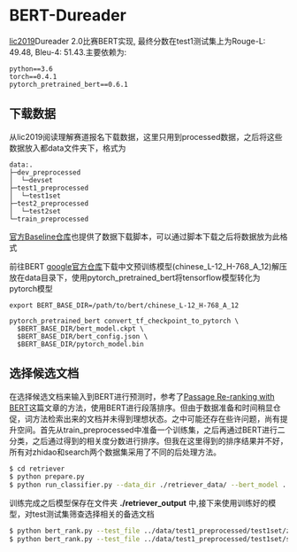 # BERT-Dureader
[lic2019](http://lic2019.ccf.org.cn/read)Dureader 2.0比赛BERT实现, 最终分数在test1测试集上为Rouge-L: 49.48, Bleu-4: 51.43.主要依赖为:
```
python==3.6
torch==0.4.1
pytorch_pretrained_bert==0.6.1
```

## 下载数据
从lic2019阅读理解赛道报名下载数据，这里只用到processed数据，之后将这些数据放入都data文件夹下，格式为

```
data:.
├─dev_preprocessed
│  └─devset
├─test1_preprocessed
│  └─test1set
├─test2_preprocessed
│  └─test2set
└─train_preprocessed
```

[官方Baseline仓库](https://github.com/baidu/DuReader)也提供了数据下载脚本，可以通过脚本下载之后将数据放为此格式

前往BERT [google官方仓库](https://github.com/google-research/bert)下载中文预训练模型(chinese_L-12_H-768_A_12)解压放在data目录下，使用pytorch_pretrained_bert将tensorflow模型转化为pytorch模型
```
export BERT_BASE_DIR=/path/to/bert/chinese_L-12_H-768_A_12

pytorch_pretrained_bert convert_tf_checkpoint_to_pytorch \
  $BERT_BASE_DIR/bert_model.ckpt \
  $BERT_BASE_DIR/bert_config.json \
  $BERT_BASE_DIR/pytorch_model.bin
```

## 选择候选文档
在选择候选文档来输入到BERT进行预测时，参考了[Passage Re-ranking with BERT](https://arxiv.org/abs/1901.04085)这篇文章的方法，使用BERT进行段落排序。但由于数据准备和时间稍显仓促，词方法检索出来的文档并未得到理想状态。之中可能还存在些许问题，尚有提升空间。首先从train_preprocessed中准备一个训练集，之后再通过BERT进行二分类，之后通过得到的相关度分数进行排序。但我在这里得到的排序结果并不好，所有对zhidao和search两个数据集采用了不同的后处理方法。
```bash
$ cd retriever
$ python prepare.py
$ python run_classifier.py --data_dir ./retriever_data/ --bert_model ../data/chinese_L-12_H-768_A-12/ --task_name MRPC --output_dir ./retriever_output --do_train --do_eval --train_batch_size 8
```
训练完成之后模型保存在文件夹 **./retriever_output** 中,接下来使用训练好的模型，对test测试集筛查选择相关的备选文档
```bash
$ python bert_rank.py --test_file ../data/test1_preprocessed/test1set/zhidao.test1.json --output_path ../zhidao_test_rank_output.json
$ python bert_rank.py --test_file ../data/test1_preprocessed/test1set/search.test1.json --output_path ../search_test_rank_output.json
```